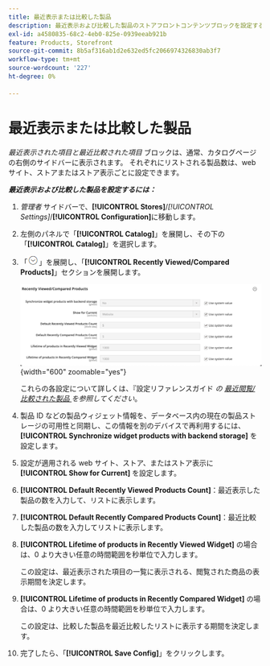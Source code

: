 ```yaml
---
title: 最近表示または比較した製品
description: 最近表示および比較した製品のストアフロントコンテンツブロックを設定する方法について説明します。
exl-id: a4580835-68c2-4eb0-825e-0939eeab921b
feature: Products, Storefront
source-git-commit: 8b5af316ab1d2e632ed5fc2066974326830ab3f7
workflow-type: tm+mt
source-wordcount: '227'
ht-degree: 0%

---
```


# 最近表示または比較した製品

_最近表示された項目と最近比較された項目_ ブロックは、通常、カタログページの右側のサイドバーに表示されます。 それぞれにリストされる製品数は、web サイト、ストアまたはストア表示ごとに設定できます。

**_最近表示および比較した製品を設定するには：_**

1. _管理者_ サイドバーで、**[!UICONTROL Stores]**/_[!UICONTROL Settings]_/**[!UICONTROL Configuration]**&#x200B;に移動します。

1. 左側のパネルで「**[!UICONTROL Catalog]**」を展開し、その下の「**[!UICONTROL Catalog]**」を選択します。

1. 「![ 展開セレクター ](../assets/icon-display-expand.png)」を展開し、「**[!UICONTROL Recently Viewed/Compared Products]**」セクションを展開します。

   ![ カタログの設定 – 最近表示または比較した製品 ](../configuration-reference/catalog/assets/catalog-recently-viewed-and-compared-products.png){width="600" zoomable="yes"}

   これらの各設定について詳しくは、『設定リファレンスガイド _の [ 最近閲覧/比較された製品 ](../configuration-reference/catalog/catalog.md#recently-viewedcompared-products) を参照してください_。

1. 製品 ID などの製品ウィジェット情報を、データベース内の現在の製品ストレージの可用性と同期し、この情報を別のデバイスで再利用するには、**[!UICONTROL Synchronize widget products with backend storage]** を設定します。

1. 設定が適用される web サイト、ストア、またはストア表示に **[!UICONTROL Show for Current]** を設定します。

1. **[!UICONTROL Default Recently Viewed Products Count]**：最近表示した製品の数を入力して、リストに表示します。

1. **[!UICONTROL Default Recently Compared Products Count]**：最近比較した製品の数を入力してリストに表示します。

1. **[!UICONTROL Lifetime of products in Recently Viewed Widget]** の場合は、0 より大きい任意の時間範囲を秒単位で入力します。

   この設定は、最近表示された項目の一覧に表示される、閲覧された商品の表示期間を決定します。

1. **[!UICONTROL Lifetime of products in Recently Compared Widget]** の場合は、0 より大きい任意の時間範囲を秒単位で入力します。

   この設定は、比較した製品を最近比較したリストに表示する期間を決定します。

1. 完了したら、「**[!UICONTROL Save Config]**」をクリックします。
